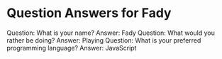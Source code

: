 Question Answers for Fady
============================
Question: What is your name?
Answer: Fady
Question: What would you rather be doing?
Answer: Playing
Question: What is your preferred programming language?
Answer: JavaScript
